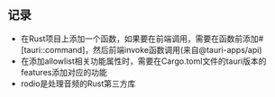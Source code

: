 
## 记录

* 在Rust项目上添加一个函数，如果要在前端调用，需要在函数前添加#[tauri::command]，然后前端invoke函数调用(来自@tauri-apps/api)
* 在添加allowlist相关功能属性时，需要在Cargo.toml文件的tauri版本的features添加对应的功能
* rodio是处理音频的Rust第三方库
